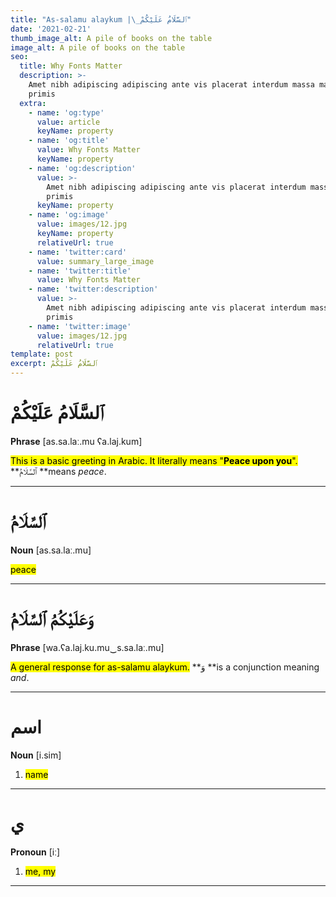 ```yaml
---
title: "As-salamu alaykum |\_ٱلسَّلَامُ عَلَيْكُمْ"
date: '2021-02-21'
thumb_image_alt: A pile of books on the table
image_alt: A pile of books on the table
seo:
  title: Why Fonts Matter
  description: >-
    Amet nibh adipiscing adipiscing ante vis placerat interdum massa massa
    primis
  extra:
    - name: 'og:type'
      value: article
      keyName: property
    - name: 'og:title'
      value: Why Fonts Matter
      keyName: property
    - name: 'og:description'
      value: >-
        Amet nibh adipiscing adipiscing ante vis placerat interdum massa massa
        primis
      keyName: property
    - name: 'og:image'
      value: images/12.jpg
      keyName: property
      relativeUrl: true
    - name: 'twitter:card'
      value: summary_large_image
    - name: 'twitter:title'
      value: Why Fonts Matter
    - name: 'twitter:description'
      value: >-
        Amet nibh adipiscing adipiscing ante vis placerat interdum massa massa
        primis
    - name: 'twitter:image'
      value: images/12.jpg
      relativeUrl: true
template: post
excerpt: ٱلسَّلَامُ عَلَيْكُمْ
---
```

# ٱلسَّلَامُ عَلَيْكُمْ

**Phrase** \[as.sa.laː.mu ʕa.laj.kum]

<mark>This is a basic greeting in Arabic. It literally means 
"**Peace upon you**".</mark> \*\*ٱلسَّلَامُ \*\*means *peace*.

---

# ٱلسَّلَامُ

**Noun** \[as.sa.laː.mu]

<mark>peace</mark>

---

# وَعَلَيْكُمُ ٱلسَّلَامُ

**Phrase** \[wa.ʕa.laj.ku.mu‿s.sa.laː.mu]

<mark>A general response for as-salamu alaykum.</mark> \*\*وَ \*\*is a conjunction meaning *and*.

---

# اسم

**Noun** \[i.sim]

1.  <mark>name</mark>

---

# ي

**Pronoun** \[iː]

1.  <mark>me, my</mark>

---




